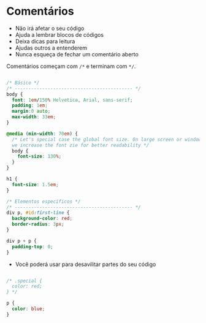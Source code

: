 # Comentários

- Não irá afetar o seu código
- Ajuda a lembrar blocos de códigos
- Deixa dicas para leitura
- Ajudas outros a entenderem
- Nunca esqueça de fechar um comentário aberto

Comentários começam com `/*` e terminam com `*/`.

```CSS

/* Básico */
/* ------------------------------------------- */
body {
  font: 1em/150% Helvetica, Arial, sans-serif;
  padding: 1em;
  margin:0 auto;
  max-width: 33em;
}

@media (min-width: 70em) {
  /* Let's special case the global font size. On large screen or window,
  we increase the font zie for better readability */
  body {
    font-size: 130%;
  }
}

h1 {
  font-size: 1.5em;
}

/* Elementos específicos */
/* ------------------------------------------- */
div p, #id:first-line {
  background-color: red;
  border-radius: 3px;
}

div p + p {
  padding-top: 0;
}
```

- Você poderá usar para desavilitar partes do seu código

```CSS

/* .special {
  color: red;
} */

p {
  color: blue;
}

```
